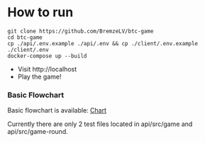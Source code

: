 # How to run 
```
git clone https://github.com/BremzeLV/btc-game
cd btc-game
cp ./api/.env.example ./api/.env && cp ./client/.env.example ./client/.env
docker-compose up --build
```
- Visit http://localhost
- Play the game!

### Basic Flowchart
Basic flowchart is available: [Chart](https://viewer.diagrams.net/?tags=%7B%7D&lightbox=1&highlight=0000ff&edit=_blank&layers=1&nav=1&title=Untitled%20Diagram.drawio&dark=auto#R%3Cmxfile%3E%3Cdiagram%20name%3D%22Page-1%22%20id%3D%22OQOm-Yjda7gNL8ZQwK8A%22%3E5VrbcuI4EP0aHrNlW7aBRy5JdmdmazPLbE3maUvYAjSRLUqWuczXr2TJ2EJAoMCBZF%2FAaktyu7vP6W5BCwyS1SOD89mfNEak5TnxqgWGLc9zPeCLLylZK0nY1YIpw7GeVAlG%2BBfSQkdLcxyjzJjIKSUcz01hRNMURdyQQcbo0pw2ocR86hxOkSUYRZDY0u845jMl7XjtSv47wtNZ%2BWQ37Ko7CSwn6zfJZjCmy5oI3LfAgFHK1VWyGiAijVfaRa172HN3oxhDKT9qwWRIP39drP1%2Fvz2v%2FNXnTw%2Fp4x1QuywgyfULa2X5urQAioVB9JAyPqNTmkJyX0n7jOZpjORjHDGq5nyhdC6ErhD%2BRJyvtXdhzqkQzXhC9F3xBmz9rNcXgx9y8FtQDoer%2Bs3hWo%2BUrlLBvTbRoozmLEIHDFHGFmRTxA%2FN8zeuEzGPaIKEQmIhQwRyvDAVgTr4ppt5m6VPFAsVPacESltHiYaJ13HMLZRielXlZXFRU6MSFb4%2FIQ5cKw56EafMCgYRxHN5mSdETQD9BWIcC8B8gWNEnmiGOaapmDKmnNOkNqFH8FTe4DIq6u6nOSc4RYMNhCvfyrVoddi7tjP0gm2bluNlBWSgRbMahkNnv%2FcMu59sZOfG0FYB7IeBr8bRFl4XbRu3l5ERHIe2HmNwXZs2lxOy45%2FjdrYo%2BjW92sZ8caE0uCz0bex%2FR%2BOMRi%2FCNV5IhH%2F6MV6IyykvoiCEiQRwOs7k1z%2FzGHKRoUUgMCycrlcIVYxFO8K8IAwzNKGmiEhEFGI7uCPBcaxQgDL8C46L%2FWRwaleIzYN%2BKxgeIhBdKujFVYI2Ank%2FfvfSzZ3EU919JaueGa13nrnt1gZ0MslQI0mhrN1qkTEUr7IW5OM5P%2Bn4GuR1BRIC4LIk1LzjQjubP%2F0hTYLYosDonqw%2BZzRCmVCvv5xhjkZzWBhwKUp70wtjGL1MC1%2F%2BpXK34Z2zkrbvbHFmYGdt13vLtN25iaydiTjlPdnRSH4kMMtwVIofMGkAH%2B0j8RGeCY%2BznNM9KXk9Iv6%2FyFSd1xKV63tdM1d55%2BWq5kmtbXm6j1OYvjc6uzabeTZirkFnaIX5c%2B1aNfztQA%2BrFkQOTu1ALt8wdLcK825gbqHI1GoYrI38cGsjt5nOw3qOVrjRTgLY%2Fe1Ipiehc28XGcMESdfIUPrIZKwQd5CNvfJU1Czxz24cPHNJc%2BTs2q3CgGBUaPMeqk7r%2FG3HWdHb8jSwi%2Fhr8PSxlHtEPQn0YfPrDVdwJomfZ3i70Pgke10HrVCU86L5hRPJM54Ty3b4Y7AU2FPG11iq44eXZKk3OMCwf974mqP8tqkoDG6tAQY3UjLuObfe3Gv%2B3BoER1JYQwfX4VYdCtrHlY%2BXApRvV3iH2u0RSmPZb5uVnjBClhP%2BkUs%2B8GrJd2a7XW7kdt6qwitD30qLA5pmeSLT4TsiVeBfm1R9%2B2cXDZO%2FNUxg8fmkzqqcCaFLy8TCILw5XEgKzhQbqxNIRl%2FQgBL5s%2B8wpdI%2F%2FQkmZEt0CXdtpUCww1vtHd4Cp3tLDKv%2FYCiwVP9kAff%2FAQ%3D%3D%3C%2Fdiagram%3E%3C%2Fmxfile%3E)

Currently there are only 2 test files located in api/src/game and api/src/game-round.
